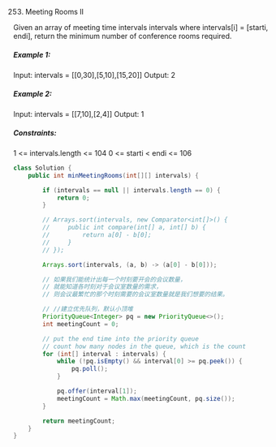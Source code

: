 253. Meeting Rooms II

Given an array of meeting time intervals intervals where intervals[i] = [starti, endi], return the minimum number of conference rooms required.

##### Example 1:

Input: intervals = [[0,30],[5,10],[15,20]]
Output: 2

##### Example 2:

Input: intervals = [[7,10],[2,4]]
Output: 1

##### Constraints:

1 <= intervals.length <= 104
0 <= starti < endi <= 106

```java
class Solution {
    public int minMeetingRooms(int[][] intervals) {

        if (intervals == null || intervals.length == 0) {
            return 0;
        }

        // Arrays.sort(intervals, new Comparator<int[]>() {
        //     public int compare(int[] a, int[] b) {
        //         return a[0] - b[0];
        //     }
        // });

        Arrays.sort(intervals, (a, b) -> (a[0] - b[0]));

        // 如果我们能统计出每一个时刻要开会的会议数量，
        // 就能知道各时刻对于会议室数量的需求，
        // 则会议最繁忙的那个时刻需要的会议室数量就是我们想要的结果。

        // //建立优先队列，默认小顶堆
        PriorityQueue<Integer> pq = new PriorityQueue<>();
        int meetingCount = 0;

        // put the end time into the priority queue
        // count how many nodes in the queue, which is the count
        for (int[] interval : intervals) {
            while (!pq.isEmpty() && interval[0] >= pq.peek()) {
                pq.poll();
            }

            pq.offer(interval[1]);
            meetingCount = Math.max(meetingCount, pq.size());
        }

        return meetingCount;
    }
}
```

